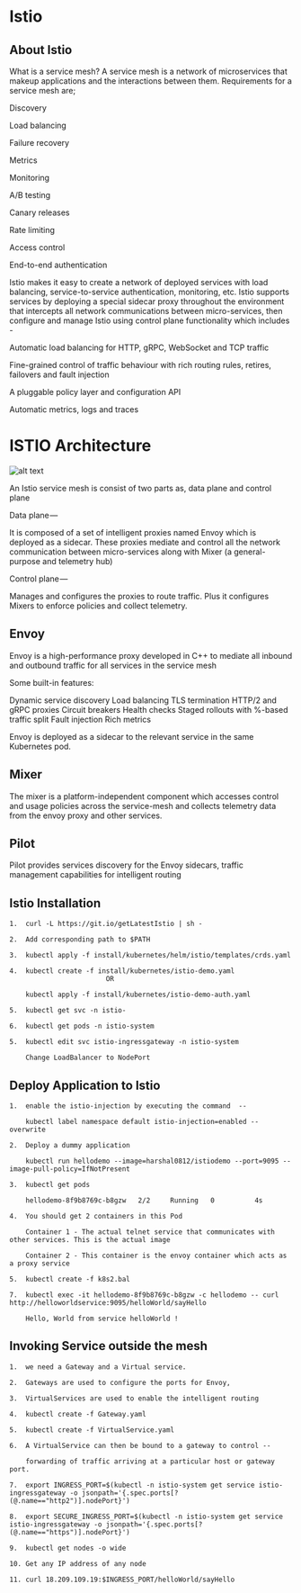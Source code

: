 # Istio

##  About Istio

What is a service mesh? A service mesh is a network of microservices that makeup applications and the interactions between them. 
Requirements for a service mesh are;

  Discovery
  
  Load balancing
  
  Failure recovery
  
  Metrics
  
  Monitoring
  
  A/B testing
  
  Canary releases
  
  Rate limiting
  
  Access control
  
  End-to-end authentication

Istio makes it easy to create a network of deployed services with load balancing, service-to-service authentication, monitoring, etc. 
Istio supports services by deploying a special sidecar proxy throughout the environment that intercepts all network communications 
between micro-services, then configure and manage Istio using control plane functionality which includes -

Automatic load balancing for HTTP, gRPC, WebSocket and TCP traffic

Fine-grained control of traffic behaviour with rich routing rules, retires, failovers and fault injection

A pluggable policy layer and configuration API 

Automatic metrics, logs and traces


# ISTIO Architecture

![alt text](https://cdn-images-1.medium.com/max/1000/1*Il6GOrXIkfzrkRKtOC-bSA.png)

An Istio service mesh is consist of two parts as, data plane and control plane

Data plane — 

It is composed of a set of intelligent proxies named Envoy which is deployed as a sidecar. 
These proxies mediate and control all the network communication between micro-services along with Mixer (a general-purpose and telemetry hub)

Control plane — 

Manages and configures the proxies to route traffic. 
Plus it configures Mixers to enforce policies and collect telemetry.

## Envoy

Envoy is a high-performance proxy developed in C++ to mediate all inbound and outbound traffic for all services in the service mesh

Some built-in features:

Dynamic service discovery
Load balancing
TLS termination
HTTP/2 and gRPC proxies
Circuit breakers
Health checks
Staged rollouts with %-based traffic split
Fault injection
Rich metrics

Envoy is deployed as a sidecar to the relevant service in the same Kubernetes pod. 


##  Mixer

The mixer is a platform-independent component which accesses control and usage policies across the service-mesh and collects telemetry data from the envoy proxy and other services. 

##  Pilot

Pilot provides services discovery for the Envoy sidecars, traffic management capabilities for intelligent routing


##  Istio Installation

    1.  curl -L https://git.io/getLatestIstio | sh -
    
    2.  Add corresponding path to $PATH
    
    3.  kubectl apply -f install/kubernetes/helm/istio/templates/crds.yaml

    4.  kubectl create -f install/kubernetes/istio-demo.yaml
                            OR
        
        kubectl apply -f install/kubernetes/istio-demo-auth.yaml

    5.  kubectl get svc -n istio-
    
    6.  kubectl get pods -n istio-system
    
    5.  kubectl edit svc istio-ingressgateway -n istio-system 
    
        Change LoadBalancer to NodePort
    
##  Deploy Application to Istio

    1.  enable the istio-injection by executing the command  -- 
    
        kubectl label namespace default istio-injection=enabled --overwrite
        
    2.  Deploy a dummy application
    
        kubectl run hellodemo --image=harshal0812/istiodemo --port=9095 --image-pull-policy=IfNotPresent
        
    3.  kubectl get pods
        
        hellodemo-8f9b8769c-b8gzw   2/2     Running   0          4s
        
    4.  You should get 2 containers in this Pod 
    
        Container 1 - The actual telnet service that communicates with other services. This is the actual image
        
        Container 2 - This container is the envoy container which acts as a proxy service 
        
    5.  kubectl create -f k8s2.bal
    
    7.  kubectl exec -it hellodemo-8f9b8769c-b8gzw -c hellodemo -- curl http://helloworldservice:9095/helloWorld/sayHello

        Hello, World from service helloWorld !


## Invoking Service outside the mesh 

    1.  we need a Gateway and a Virtual service.
    
    2.  Gateways are used to configure the ports for Envoy,
    
    3.  VirtualServices are used to enable the intelligent routing 
    
    4.  kubectl create -f Gateway.yaml

    5.  kubectl create -f VirtualService.yaml

    6.  A VirtualService can then be bound to a gateway to control --
        
        forwarding of traffic arriving at a particular host or gateway port. 
        
    7.  export INGRESS_PORT=$(kubectl -n istio-system get service istio-ingressgateway -o jsonpath='{.spec.ports[?(@.name=="http2")].nodePort}')
    
    8.  export SECURE_INGRESS_PORT=$(kubectl -n istio-system get service istio-ingressgateway -o jsonpath='{.spec.ports[?(@.name=="https")].nodePort}')
    
    9.  kubectl get nodes -o wide

    10. Get any IP address of any node
    
    11. curl 18.209.109.19:$INGRESS_PORT/helloWorld/sayHello


    
    



    

